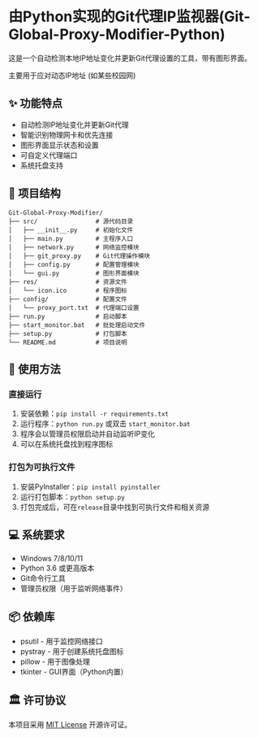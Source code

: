 # 由Python实现的Git代理IP监视器(Git-Global-Proxy-Modifier-Python)

这是一个自动检测本地IP地址变化并更新Git代理设置的工具，带有图形界面。

主要用于应对动态IP地址 (如某些校园网)

## ✨ 功能特点

- 自动检测IP地址变化并更新Git代理
- 智能识别物理网卡和优先连接
- 图形界面显示状态和设置
- 可自定义代理端口
- 系统托盘支持

## 📁 项目结构

```
Git-Global-Proxy-Modifier/
├── src/                # 源代码目录
│   ├── __init__.py     # 初始化文件
│   ├── main.py         # 主程序入口
│   ├── network.py      # 网络监控模块
│   ├── git_proxy.py    # Git代理操作模块
│   ├── config.py       # 配置管理模块
│   └── gui.py          # 图形界面模块
├── res/                # 资源文件
│   └── icon.ico        # 程序图标
├── config/             # 配置文件
│   └── proxy_port.txt  # 代理端口设置
├── run.py              # 启动脚本
├── start_monitor.bat   # 批处理启动文件
├── setup.py            # 打包脚本
└── README.md           # 项目说明
```

## 🚀 使用方法

### 直接运行
1. 安装依赖：`pip install -r requirements.txt`
2. 运行程序：`python run.py` 或双击 `start_monitor.bat`
3. 程序会以管理员权限启动并自动监听IP变化
4. 可以在系统托盘找到程序图标

### 打包为可执行文件
1. 安装PyInstaller：`pip install pyinstaller`
2. 运行打包脚本：`python setup.py`
3. 打包完成后，可在`release`目录中找到可执行文件和相关资源

## 💻 系统要求

- Windows 7/8/10/11
- Python 3.6 或更高版本
- Git命令行工具
- 管理员权限（用于监听网络事件）

## 📦 依赖库

- psutil - 用于监控网络接口
- pystray - 用于创建系统托盘图标
- pillow - 用于图像处理
- tkinter - GUI界面（Python内置）

## 🏛️ 许可协议

本项目采用 [MIT License](https://opensource.org/licenses/MIT) 开源许可证。 
